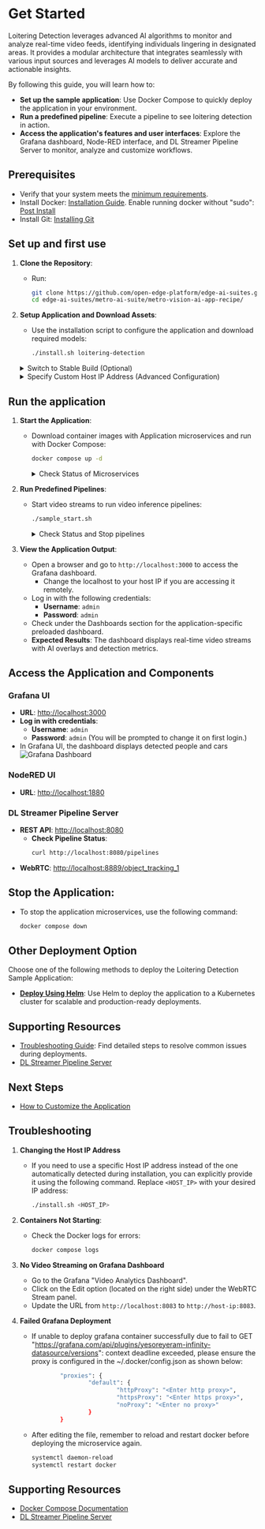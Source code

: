 
# Get Started

Loitering Detection leverages advanced AI algorithms to monitor and analyze real-time video feeds, identifying individuals lingering in designated areas. It provides a modular architecture that integrates seamlessly with various input sources and leverages AI models to deliver accurate and actionable insights.

By following this guide, you will learn how to:
- **Set up the sample application**: Use Docker Compose to quickly deploy the application in your environment.
- **Run a predefined pipeline**: Execute a pipeline to see loitering detection in action.
- **Access the application's features and user interfaces**: Explore the Grafana dashboard, Node-RED interface, and DL Streamer Pipeline Server to monitor, analyze and customize workflows.

## Prerequisites
- Verify that your system meets the [minimum requirements](./system-requirements.md).
- Install Docker: [Installation Guide](https://docs.docker.com/get-docker/).
Enable running docker without "sudo": [Post Install](https://docs.docker.com/engine/install/linux-postinstall/)
- Install Git: [Installing Git](https://git-scm.com/book/en/v2/Getting-Started-Installing-Git)



<!--
**Setup and First Use**: Include installation instructions, basic operation, and initial validation.
-->
## Set up and first use

<!--
**User Story 1**: Setting Up the Application
- **As a developer**, I want to set up the application in my environment, so that I can start exploring its functionality.

**Acceptance Criteria**:
1. Step-by-step instructions for downloading and installing the application.
2. Verification steps to ensure successful setup.
3. Troubleshooting tips for common installation issues.
-->

1. **Clone the Repository**:
   - Run:
     ```bash
     git clone https://github.com/open-edge-platform/edge-ai-suites.git
     cd edge-ai-suites/metro-ai-suite/metro-vision-ai-app-recipe/
     ```

2. **Setup Application and Download Assets**:
   - Use the installation script to configure the application and download required models:
     ```bash
     ./install.sh loitering-detection
     ```

    <details>
    <summary>
    Switch to Stable Build (Optional)
    </summary>

    To use stable releases from Docker Hub instead of weekly builds, run the following commands:

    ```bash
    sed -i 's/^DOCKER_REGISTRY=.*/DOCKER_REGISTRY=/' .env
    sed -i 's/intel\/dlstreamer-pipeline-server:.*/intel\/dlstreamer-pipeline-server:3.1.0/' docker-compose.yml
    sed -i 's/intel\/scenescape-manager:.*/intel\/scenescape-manager:v1.3.0/' docker-compose.yml
    sed -i 's/intel\/scenescape-controller:.*/intel\/scenescape-controller:v1.3.0/' docker-compose.yml
    ```
    This updates the application to use stable images from [Docker Hub](https://hub.docker.com/u/intel/).

    </details>

    <details>
    <summary>
    Specify Custom Host IP Address (Advanced Configuration)
    </summary>

    For environments requiring a specific host IP address (such as when using Edge Manageability Toolkit or deploying across different network interfaces), you can explicitly specify the IP address:

    ```bash
    ./install.sh loitering-detection <HOST_IP>
    ```
    Replace `<HOST_IP>` with your target IP address.

    </details>


## Run the application

1. **Start the Application**:
   - Download container images with Application microservices and run with Docker Compose:
     ```bash
     docker compose up -d
     ```

     <details>
     <summary>
     Check Status of Microservices
     </summary>

     - The application starts the following microservices.
     - To check if all microservices are in Running state:
       ```bash
       docker ps
       ```

     **Expected Services:**
     - Grafana Dashboard
     - DL Streamer Pipeline Server
     - MQTT Broker
     - Node-RED (for applications without Scenescape)
     - Scenescape services (for Smart Intersection only)

     </details>

2. **Run Predefined Pipelines**:

   - Start video streams to run video inference pipelines:
     ```bash
     ./sample_start.sh
     ```

     <details>
     <summary>
     Check Status and Stop pipelines
     </summary>

     - To check the status:
       ```bash
       ./sample_status.sh
       ```

     - To stop the pipelines without waiting for video streams to finish replay:
       ```bash
       ./sample_stop.sh
       ```
     </details>

3. **View the Application Output**:
   - Open a browser and go to `http://localhost:3000` to access the Grafana dashboard.
     - Change the localhost to your host IP if you are accessing it remotely.
   - Log in with the following credentials:
     - **Username**: `admin`
     - **Password**: `admin`
   - Check under the Dashboards section for the application-specific preloaded dashboard.
   - **Expected Results**: The dashboard displays real-time video streams with AI overlays and detection metrics.


## **Access the Application and Components** ##

### **Grafana UI** ###
- **URL**: [http://localhost:3000](http://localhost:3000)
- **Log in with credentials**:
    - **Username**: `admin`
    - **Password**: `admin` (You will be prompted to change it on first login.)
- In Grafana UI, the dashboard displays detected people and cars
      ![Grafana Dashboard](_images/grafana.png)

### **NodeRED UI** ###
- **URL**: [http://localhost:1880](http://localhost:1880)

### **DL Streamer Pipeline Server** ###
- **REST API**: [http://localhost:8080](http://localhost:8080)
  - **Check Pipeline Status**:
    ```bash
    curl http://localhost:8080/pipelines
    ```
- **WebRTC**: [http://localhost:8889/object_tracking_1](http://localhost:8889/object_tracking_1)

## **Stop the Application**:

- To stop the application microservices, use the following command:
  ```bash
  docker compose down
  ```

## Other Deployment Option

Choose one of the following methods to deploy the Loitering Detection Sample Application:

- **[Deploy Using Helm](./how-to-deploy-with-helm.md)**: Use Helm to deploy the application to a Kubernetes cluster for scalable and production-ready deployments.

## Supporting Resources
- [Troubleshooting Guide](./support.md): Find detailed steps to resolve common issues during deployments.
- [DL Streamer Pipeline Server](https://docs.edgeplatform.intel.com/dlstreamer-pipeline-server/3.0.0/user-guide/Overview.html)






















## Next Steps
- [How to Customize the Application](how-to-customize-application.md)

## Troubleshooting

1. **Changing the Host IP Address**

    - If you need to use a specific Host IP address instead of the one automatically detected during installation, you can explicitly provide it using the following command. Replace `<HOST_IP>` with your desired IP address:

      ```bash
      ./install.sh <HOST_IP>
      ```

2. **Containers Not Starting**:
   - Check the Docker logs for errors:
     ```bash
     docker compose logs
     ```

3. **No Video Streaming on Grafana Dashboard**
    - Go to the Grafana "Video Analytics Dashboard".
    - Click on the Edit option (located on the right side) under the WebRTC Stream panel.
    - Update the URL from `http://localhost:8083` to `http://host-ip:8083`.

4. **Failed Grafana Deployment**
    - If unable to deploy grafana container successfully due to fail to GET "https://grafana.com/api/plugins/yesoreyeram-infinity-datasource/versions": context deadline exceeded, please ensure the proxy is configured in the ~/.docker/config.json as shown below:

      ```bash
              "proxies": {
                      "default": {
                              "httpProxy": "<Enter http proxy>",
                              "httpsProxy": "<Enter https proxy>",
                              "noProxy": "<Enter no proxy>"
                      }
              }
      ```

    - After editing the file, remember to reload and restart docker before deploying the microservice again.

      ```bash
      systemctl daemon-reload
      systemctl restart docker
      ```

## Supporting Resources
- [Docker Compose Documentation](https://docs.docker.com/compose/)
- [DL Streamer Pipeline Server](https://docs.edgeplatform.intel.com/dlstreamer-pipeline-server/3.0.0/user-guide/Overview.html)

